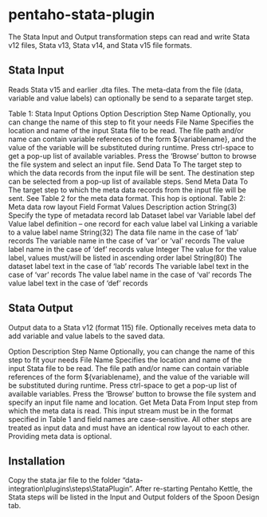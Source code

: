 # pentaho-stata-plugin
The Stata Input and Output transformation steps can read and write Stata v12 files, Stata v13, Stata v14, and Stata v15 file formats.
## Stata Input
Reads Stata v15 and earlier .dta files. The meta-data from the file (data, variable and value labels) can optionally be send to a separate target step.
 
Table 1: Stata Input Options
Option	Description
Step Name	Optionally, you can change the name of this step to fit your needs
File Name	Specifies the location and name of the input Stata file to be read. The file path and/or name can contain variable references of the form ${variablename}, and the value of the variable will be substituted during runtime. Press ctrl-space to get a pop-up list of available variables. Press the ‘Browse’ button to browse the file system and select an input file.
Send Data To	The target step to which the data records from the input file will be sent. The destination step can be selected from a pop-up list of available steps.
Send Meta Data To	The target step to which the meta data records from the input file will be sent. See Table 2 for the meta data format. This hop is optional.
Table 2: Meta data row layout
Field	Format	Values	Description
action	String(3)		Specify the type of metadata record
		lab	Dataset label
		var	Variable label
		def	Value label definition – one record for each value label
		val	Linking a variable to a value label
name	String(32)		The data file name in the case of ‘lab’ records
The variable name in the case of ‘var’ or ‘val’ records
The value label name in the case of ‘def’ records
value	Integer		The value for the value label, values must/will be listed in ascending order
label	String(80)		The dataset label text in the case of ‘lab’ records
The variable label text in the case of ‘var’ records
The value label name in the case of ‘val’ records
The value label text in the case of ‘def’ records
## Stata Output
Output data to a Stata v12 (format 115) file. Optionally receives meta data to add variable and value labels to the saved data.
 
Option	Description
Step Name	Optionally, you can change the name of this step to fit your needs
File Name	Specifies the location and name of the input Stata file to be read. The file path and/or name can contain variable references of the form ${variablename}, and the value of the variable will be substituted during runtime. Press ctrl-space to get a pop-up list of available variables. Press the ‘Browse’ button to browse the file system and specify an input file name and location.
Get Meta Data From	Input step from which the meta data is read. This input stream must be in the format specified in Table 1 and field names are case-sensitive. All other steps are treated as input data and must have an identical row layout to each other. Providing meta data is optional.
## Installation
Copy the stata.jar file to the folder “data-integration\plugins\steps\StataPlugin”. After re-starting Pentaho Kettle, the Stata steps will be listed in the Input and Output folders of the Spoon Design tab.
